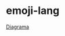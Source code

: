 # emoji-lang

[Diagrama](https://drive.google.com/file/d/1gITCoo0JwcRoidX-gHzNvv3FYuWvphdi/view?usp=sharing)
